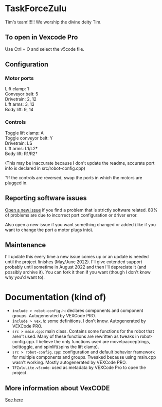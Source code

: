 # TaskForceZulu
Tim's team!!!!!! We worship the divine deity Tim.

## To open in Vexcode Pro
Use Ctrl + O and select the v5code file.

## Configuration
### Motor ports
Lift clamp: 1<br/>
Conveyor belt: 5<br/>
Drivetrain: 2, 12<br/>
Lift arms: 3, 13<br/>
Body lift: 9, 14<br/>
### Controls
Toggle lift clamp: A<br/>
Toggle conveyor belt: Y<br/>
Drivetrain: LS<br/>
Lift arms: L1/L2†<br/>
Body lift: R1/R2†<br/>

(This may be inaccurate because I don't update the readme, accurate port info is declared in src/robot-config.cpp)

†If the controls are reversed, swap the ports in which the motors are plugged in.

## Reporting software issues
[Open a new issue](https://github.com/DairyProducts/TaskForceZulu/issues/new) if you find a problem that is strictly software related. 80% of problems are due to incorrect port configuration or driver error.

Also open a new issue if you want something changed or added (like if you want to change the port a motor plugs into).

## Maintenance
I'll update this every time a new issue comes up or an update is needed until the project finishes (May/June 2022). I'll give extended support probably until sometime in August 2022 and then I'll depreciate it (and possibly archive it). You can fork it then if you want (though I don't know why you'd want to).

# Documentation (kind of)
* `include > robot-config.h`: declares components and component groups. Autogenerated by VEXCode PRO.
* `include > vex.h`: some definitions, I don't know. Autogenerated by VEXCode PRO.
* `src > main.cpp`: main class. Contains some functions for the robot that aren't used. Many of these functions are rewritten as tweaks in robot-config.cpp. I believe the only functions used are movetoacceptrings, belttoggle, and spinlift(spins the lift clamp).
* `src > robot-config.cpp`: configuration and default behavior framework for multiple components and groups. Tweaked because using main.cpp wasn't working. Mostly autogenerated by VEXCode PRO.
* `TFZuluLite.v5code`: used as metadata by VEXCode Pro to open the project.

## More information about VexCODE
[See here](https://www.vexrobotics.com/vexcode-pro)
